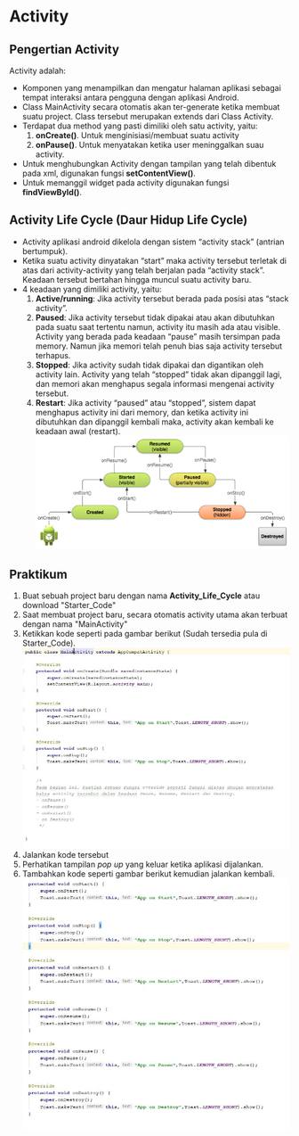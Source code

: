 # Activity 

## Pengertian Activity
Activity adalah:
-	Komponen yang menampilkan dan mengatur halaman aplikasi sebagai tempat interaksi antara pengguna dengan aplikasi Android.
-	Class MainActivity secara otomatis akan ter-generate ketika membuat suatu project. Class tersebut merupakan extends dari Class Activity.
-	Terdapat dua method yang pasti dimiliki oleh satu activity, yaitu:
    1. **onCreate()**. Untuk menginisiasi/membuat suatu activity
    2. **onPause()**. Untuk menyatakan ketika user meninggalkan suau activity.
-	Untuk menghubungkan Activity dengan tampilan yang telah dibentuk pada xml, digunakan fungsi **setContentView()**.
-	Untuk memanggil widget pada activity digunakan fungsi **findViewById()**.

## Activity Life Cycle (Daur Hidup Life Cycle)
-	Activity aplikasi android dikelola dengan sistem “activity stack” (antrian bertumpuk).
-	Ketika suatu activity dinyatakan “start” maka activity tersebut terletak di atas dari activity-activity yang telah berjalan pada “activity stack”. Keadaan tersebut bertahan hingga muncul suatu activity baru.
-	4 keadaan yang dimiliki activity, yaitu:
    1.	**Active/running**: Jika activity tersebut berada pada posisi atas “stack activity”.
    2. **Paused**: Jika activity tersebut tidak dipakai atau akan dibutuhkan pada suatu saat tertentu namun, activity itu masih ada atau visible. Activity yang berada pada keadaan “pause” masih tersimpan pada memory. Namun jika memori telah penuh bias saja activity tersebut terhapus. 
    3. **Stopped**: Jika activity sudah tidak dipakai dan digantikan oleh activity lain. Activity yang telah “stopped” tidak akan dipanggil lagi, dan memori akan menghapus segala informasi mengenai activity tersebut. 
    4. **Restart**: Jika activity “paused” atau “stopped”, sistem dapat menghapus activity ini dari memory, dan ketika activity ini dibutuhkan dan dipanggil kembali maka, activity akan kembali ke keadaan awal (restart).
![activity1](images/life_cyccle_activity.png)

## Praktikum 

1. Buat sebuah project baru dengan nama **Activity_Life_Cycle** atau download "Starter_Code"
2. Saat membuat project baru, secara otomatis activity utama akan terbuat dengan nama "MainActivity"
3. Ketikkan kode seperti pada gambar berikut (Sudah tersedia pula di Starter_Code).
    ![activity1](images/activity1.JPG)
4. Jalankan kode tersebut
5. Perhatikan tampilan *pop up* yang keluar ketika aplikasi dijalankan.
6. Tambahkan kode seperti gambar berikut kemudian jalankan kembali.
  ![activity](images/avtivity2.JPG)


